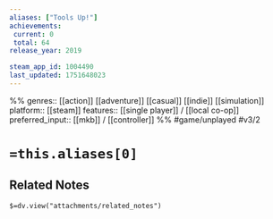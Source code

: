 ```yaml
---
aliases: ["Tools Up!"]
achievements:
 current: 0
 total: 64
release_year: 2019

steam_app_id: 1004490
last_updated: 1751648023
---
```

%%
genres:: [[action]] [[adventure]] [[casual]] [[indie]] [[simulation]]
platform:: [[steam]]
features:: [[single player]] / [[local co-op]]
preferred_input:: [[mkb]] / [[controller]]
%%
#game/unplayed
#v3/2

# `=this.aliases[0]`
## Related Notes
`$=dv.view("attachments/related_notes")`